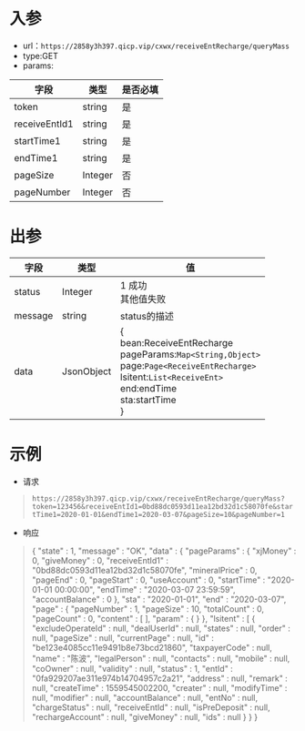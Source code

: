 # 入参

* url：```https://2858y3h397.qicp.vip/cxwx/receiveEntRecharge/queryMass```
* type:GET
* params:

| 字段          | 类型    | 是否必填 |
| ------------- | ------- | -------- |
| token         | string  | 是       |
| receiveEntId1 | string  | 是       |
| startTime1    | string  | 是       |
| endTime1      | string  | 是       |
| pageSize      | Integer | 否       |
| pageNumber    | Integer | 否       |



# 出参

| 字段    | 类型       | 值                                                           |
| ------- | ---------- | ------------------------------------------------------------ |
| status  | Integer    | 1 成功<br />其他值失败                                       |
| message | string     | status的描述                                                 |
| data    | JsonObject | {<br />bean:ReceiveEntRecharge<br />pageParams:`Map<String,Object>`<br />page:`Page<ReceiveEntRecharge>`<br />lsitent:`List<ReceiveEnt>`<br />end:endTime<br />sta:startTime<br />} |

# 示例

* 请求

>`https://2858y3h397.qicp.vip/cxwx/receiveEntRecharge/queryMass?token=123456&receiveEntId1=0bd88dc0593d11ea12bd32d1c58070fe&startTime1=2020-01-01&endTime1=2020-03-07&pageSize=10&pageNumber=1`

* 响应

>{
>  "state" : 1,
>  "message" : "OK",
>  "data" : {
>    "pageParams" : {
>      "xjMoney" : 0,
>      "giveMoney" : 0,
>      "receiveEntId1" : "0bd88dc0593d11ea12bd32d1c58070fe",
>      "mineralPrice" : 0,
>      "pageEnd" : 0,
>      "pageStart" : 0,
>      "useAccount" : 0,
>      "startTime" : "2020-01-01 00:00:00",
>      "endTime" : "2020-03-07 23:59:59",
>      "accountBalance" : 0
>    },
>    "sta" : "2020-01-01",
>    "end" : "2020-03-07",
>    "page" : {
>      "pageNumber" : 1,
>      "pageSize" : 10,
>      "totalCount" : 0,
>      "pageCount" : 0,
>      "content" : [ ],
>      "param" : { }
>    },
>    "lsitent" : [ {
>      "excludeOperateId" : null,
>      "dealUserId" : null,
>      "states" : null,
>      "order" : null,
>      "pageSize" : null,
>      "currentPage" : null,
>      "id" : "be123e4085cc11e9491b8e73bcd21860",
>      "taxpayerCode" : null,
>      "name" : "陈波",
>      "legalPerson" : null,
>      "contacts" : null,
>      "mobile" : null,
>      "coOwner" : null,
>      "validity" : null,
>      "status" : 1,
>      "entId" : "0fa929207ae311e974b14704957c2a21",
>      "address" : null,
>      "remark" : null,
>      "createTime" : 1559545002200,
>      "creater" : null,
>      "modifyTime" : null,
>      "modifier" : null,
>      "accountBalance" : null,
>      "entNo" : null,
>      "chargeStatus" : null,
>      "receiveEntId" : null,
>      "isPreDeposit" : null,
>      "rechargeAccount" : null,
>      "giveMoney" : null,
>      "ids" : null
>    }
>  }
>}

